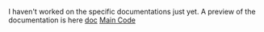 I haven't worked on the specific documentations just yet.
A preview of the documentation is here [doc](../doc/stock.md)
[Main Code](../src/stockTest.py)
